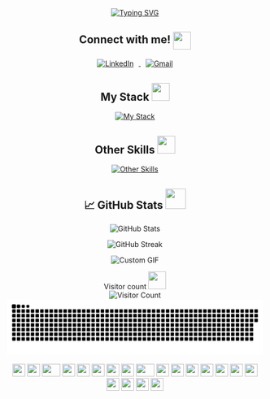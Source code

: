<div align="center">

  <!-- Typing SVG -->
  <a href="https://git.io/typing-svg">
    <img src="https://readme-typing-svg.demolab.com?font=Fira+Code&weight=600&size=40&duration=3000&pause=800&color=e38c14&center=true&vCenter=true&width=1000&lines=Hi%2C+I'm+Billy;I'm+a+Full+Stack+Software+Engineer;I+like+to+create+cool+things" alt="Typing SVG" />
  </a>

  <!-- Connect with me section -->
 <h2 align="center">Connect with me! 
  <img src="https://cultofthepartyparrot.com/parrots/hd/stableparrot.gif" width="35" height="35" style="vertical-align: middle;"/>
</h2>

<p align="center">
  <a href="https://www.linkedin.com/in/billystorm/" target="_blank">
    <img src="https://github.com/user-attachments/assets/b199ea1f-703c-42c4-83aa-2a156a276857" alt="LinkedIn" height="50" width="50" style="vertical-align: middle; margin-right: 10px;"/>
  </a>

  <a href="mailto:your-billstormbiz@gmail.com">
    <img src="https://skillicons.dev/icons?i=gmail" alt="Gmail" height="50" width="50" style="vertical-align: middle; margin-left: 10px;"/>
  </a>
</p>


  <!-- My Stack section -->
  <h2>My Stack 
    <img src="https://cultofthepartyparrot.com/parrots/hd/dealwithitnowparrot.gif" width="35" height="35" />
  </h2>

  <p>
    <a href="https://skillicons.dev">
      <img src="https://skillicons.dev/icons?i=js,html,css,bootstrap,react,python,flask" alt="My Stack" />
    </a>
  </p>

  <!-- Other Skills section -->
  <h2>Other Skills 
    <img src="https://cultofthepartyparrot.com/parrots/hd/mustacheparrot.gif" width="35" height="35"/>
  </h2>

  <p>
    <a href="https://skillicons.dev">
      <img src="https://skillicons.dev/icons?i=github,git,jest,bash,figma,postman" alt="Other Skills" />
    </a>
  </p>

  <!-- GitHub Stats section -->
  <h2>📈 GitHub Stats 
    <img src="https://cultofthepartyparrot.com/parrots/hd/laptop_parrot.gif" width="40" height="40"/>
  </h2>

  <p>
    <img src="https://github-readme-stats.vercel.app/api?username=BillyStorm01&theme=dark&rank_icon=github" width="500" alt="GitHub Stats"/>
  </p>
  
  <p>
    <img src="https://github-readme-streak-stats.herokuapp.com/?user=billystorm01&theme=dark" width="500" alt="GitHub Streak"/>
  </p>
  
  <p>
    <img src="https://user-images.githubusercontent.com/74038190/212284136-03988914-d899-44b4-b1d9-4eeccf656e44.gif" width="500" alt="Custom GIF"/>
  </p>

  <!-- Visitor Count section -->
  <p>
    Visitor count 
        <img src="https://cultofthepartyparrot.com/parrots/hd/moonwalkingparrot.gif" width="35" height="35" />
    <br>
    <img src="https://profile-counter.glitch.me/_billystorm01/count.svg" alt="Visitor Count" /><br>
    <a href="#"><img src="contributions.svg" alt="Contributions"/></a>
  </p>

  <!-- Fun Parrots section -->
  <div>
    <img src="https://cultofthepartyparrot.com/parrots/hd/githubparrot.gif" width="25" height="25" />
    <img src="https://cultofthepartyparrot.com/flags/hd/iranparrot.gif" width="25" height="25" />
    <img src="https://cultofthepartyparrot.com/parrots/asyncparrot.gif" width="36" height="25" />
    <img src="https://cultofthepartyparrot.com/parrots/hd/60fpsparrot.gif" width="25" height="25" />
    <img src="https://cultofthepartyparrot.com/parrots/hd/jumpingparrot.gif" width="25" height="25" />
    <img src="https://cultofthepartyparrot.com/parrots/hd/opensourceparrot.gif" width="25" height="25" />
    <img src="https://cultofthepartyparrot.com/parrots/hd/hypnoparrotlight.gif" width="25" height="25" />
    <img src="https://cultofthepartyparrot.com/parrots/databaseparrot.gif" width="25" height="25" />
    <img src="https://cultofthepartyparrot.com/parrots/fixparrot.gif" width="36" height="25" />
    <img src="https://cultofthepartyparrot.com/parrots/hd/laptop_parrot.gif" width="25" height="25" />
    <img src="https://cultofthepartyparrot.com/parrots/hd/spinningparrot.gif" width="25" height="25" />
    <img src="https://cultofthepartyparrot.com/parrots/hd/levitationparrot.gif" width="25" height="25" />
    <img src="https://cultofthepartyparrot.com/parrots/hd/meldparrot.gif" width="25" height="25" />
    <img src="https://cultofthepartyparrot.com/parrots/slomoparrot.gif" width="25" height="25" />
    <img src="https://cultofthepartyparrot.com/parrots/hd/moonwalkingparrot.gif" width="25" height="25" />
    <img src="https://cultofthepartyparrot.com/parrots/hd/scienceparrot.gif" width="25" height="25" />
    <img src="https://cultofthepartyparrot.com/parrots/hd/pirateparrot.gif" width="25" height="25" />
    <img src="https://cultofthepartyparrot.com/parrots/hd/footballparrot.gif" width="25" height="25" />
    <img src="https://cultofthepartyparrot.com/parrots/hd/illuminatiparrot.gif" width="25" height="25" />
    <img src="https://cultofthepartyparrot.com/parrots/hd/hypnoparrotdark.gif" width="25" height="25" />
  </div>

</div>
